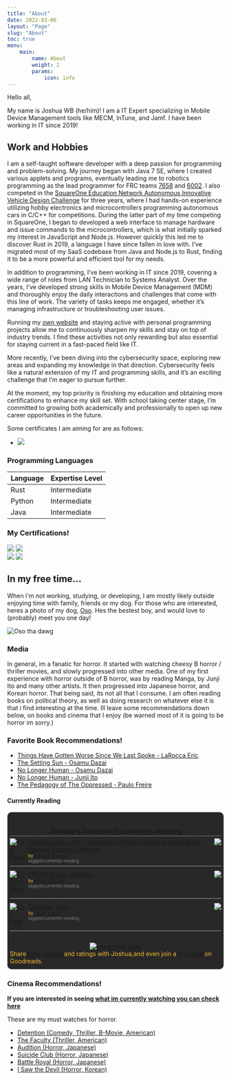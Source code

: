 ```yaml
---
title: "About"
date: 2022-03-06
layout: "Page"
slug: "About"
toc: true
menu: 
    main:
        name: About
        weight: 2
        params:
            icon: info
---
```


<!-- Should you be looking at the source code right now? -->

Hello all,

My name is Joshua WB (he/him)! I am a IT Expert specializing in Mobile Device Management tools like MECM, InTune, and Jamf. I have been working in IT since 2019!

## Work and Hobbies

I am a self-taught software developer with a deep passion for programming and problem-solving. My journey began with Java 7 SE, where I created various applets and programs, eventually leading me to robotics programming as the lead programmer for FRC teams [7658](https://frc-events.firstinspires.org/team/7658) and [6002](https://frc-events.firstinspires.org/team/6002). I also competed in the [SquareOne Education Network Autonomous Innovative Vehicle Design Challenge](https://www.squareonenetwork.org/) for three years, where I had hands-on experience utilizing hobby electronics and microcontrollers programming autonomous cars in C/C++ for competitions. During the latter part of my time competing in SquareOne, I began to developed a web interface to manage hardware and issue commands to the microcontrollers, which is what initially sparked my interest in JavaScript and Node.js. However quickly this led me to discover Rust in 2019, a language I have since fallen in love with. I’ve migrated most of my SaaS codebase from Java and Node.js to Rust, finding it to be a more powerful and efficient tool for my needs.

In addition to programming, I’ve been working in IT since 2019, covering a wide range of roles from LAN Technician to Systems Analyst. Over the years, I’ve developed strong skills in Mobile Device Management (MDM) and thoroughly enjoy the daily interactions and challenges that come with this line of work. The variety of tasks keeps me engaged, whether it’s managing infrastructure or troubleshooting user issues.

Running my [own website](https://unorthodoxdev.net/) and staying active with personal programming projects allow me to continuously sharpen my skills and stay on top of industry trends. I find these activities not only rewarding but also essential for staying current in a fast-paced field like IT.

More recently, I’ve been diving into the cybersecurity space, exploring new areas and expanding my knowledge in that direction. Cybersecurity feels like a natural extension of my IT and programming skills, and it’s an exciting challenge that I’m eager to pursue further.

At the moment, my top priority is finishing my education and obtaining more certifications to enhance my skill set. With school taking center stage, I’m committed to growing both academically and professionally to open up new career opportunities in the future.

Some certificates I am aiming for are as follows:

- <img src="https://img.shields.io/badge/-Cisco%20Certified%20Networking%20Associate-1BA0D7?&style=for-the-badge&logo=Cisco&logoColor=white" />

### Programming Languages

| Language | Expertise Level |
| -------- | --------------- |
| Rust     | Intermediate    |
| Python   | Intermediate    |
| Java     | Intermediate    |

### My Certifications!

<img src="https://img.shields.io/badge/AWS%20Solutions%20Architect%20Associate-Certified-0072B1?style=for-the-badge&logo=amazon-aws&logoColor=white"/>
<img src="https://img.shields.io/badge/AWS%20Cloud%20Practicioner-Certified-0072B1?style=for-the-badge&logo=amazon-aws&logoColor=white"/>
<br>
<img src="https://img.shields.io/badge/Crestron%20Core%20-Certified-0072B1?style=for-the-badge&logo=amazon-aws&logoColor=white"/>
<img src="https://img.shields.io/badge/Comptia%20A+%20-Certified-0072B1?style=for-the-badge&logo=amazon-aws&logoColor=white"/>
<br>

## In my free time...

When i'm not working, studying, or developing, I am mostly likely outside enjoying time with family, friends or my dog. For those who are interested, heres a photo of my dog, [Oso](https://www.spanishdict.com/translate/Oso). Hes the bestest boy, and would love to (probably) meet you one day!

![Oso tha dawg](https://unorthodoxdev-bucket-public.s3.amazonaws.com/oso.jpeg)

### Media

In general, im a fanatic for horror. It started with watching cheesy B horror / thriller movies, and slowly progressed into other media. One of my first experience with horror outside of B horror, was by reading Manga, by Junji Ito and many other artists. It then progressed into Japanese horror, and Korean horror. That being said, its not all that I consume. I am often reading books on political theory, as well as doing research on whatever else it is that i find interesting at the time. Ill leave some recommendations down below, on books and cinema that I enjoy (be warned most of it is going to be horror im sorry.)

### Favorite Book Recommendations!

- [Things Have Gotten Worse Since We Last Spoke - LaRocca Eric](https://www.goodreads.com/book/show/57876868-things-have-gotten-worse-since-we-last-spoke)
- [The Setting Sun - Osamu Dazai](https://www.goodreads.com/book/show/194740.The_Setting_Sun)
- [No Longer Human - Osamu Dazai](https://www.goodreads.com/book/show/194746.No_Longer_Human)
- [No Longer Human - Junji Ito](https://www.goodreads.com/book/show/43909397-no-longer-human)
- [The Pedagogy of The Oppressed - Paulo Freire](https://www.goodreads.com/book/show/72657.Pedagogy_of_the_Oppressed)

#### Currently Reading

<!-- 
How to Generate this widget again.

1. Head to https://goodreads.com/ and sign in.
2. Select your profile then account settings.
3. Select the widget button.
4. Set the shelf to currently reading.
5. Select customize style.
6. Set the Background Color to 282828.
7. Set the Text color to fabd2f.
8. Copy the code.
9. Minify the code. (https://www.minifier.org/)
10. Overwrite the blow block of code.
 -->


<div class="widget_container">
    <!-- Are you a curious bug? looking to see how this was done? -->
    <!-- What a nerd you are. -->
    <!-- ========================================== -->
    <!-- == PASTE AND REWRITE BELOW THIS COMMENT == -->
    <!-- ========================================== -->
    <style type="text/css" media="screen">.gr_custom_container_1717515679{border:1px solid gray;border-radius:10px;padding:10px 5px 10px 5px;background-color:#282828;color:#fabd2f}.gr_custom_header_1717515679{border-bottom:1px solid gray;width:100%;margin-bottom:5px;text-align:center;font-size:120%}.gr_custom_each_container_1717515679{width:100%;clear:both;margin-bottom:10px;overflow:auto;padding-bottom:4px;border-bottom:1px solid #aaa}.gr_custom_book_container_1717515679{overflow:hidden;height:60px;float:left;margin-right:4px;width:39px}.gr_custom_author_1717515679{font-size:10px}.gr_custom_tags_1717515679{font-size:10px;color:gray}.gr_custom_rating_1717515679{float:right}</style><div id="gr_custom_widget_1717515679"><div class="gr_custom_container_1717515679"><h2 class="gr_custom_header_1717515679"><a style="text-decoration: none;" rel="nofollow" href="https://www.goodreads.com/review/list/165138572-joshua?shelf=currently-reading&amp;utm_medium=api&amp;utm_source=custom_widget">Joshua&#39;s bookshelf:currently-reading</a></h2><div class="gr_custom_each_container_1717515679"><div class="gr_custom_book_container_1717515679"><a title="The Revolution Has Come: Black Power, Gender, and the Black Panther Party in Oakland" rel="nofollow" href="https://www.goodreads.com/review/show/6280877611?utm_medium=api&amp;utm_source=custom_widget"><img alt="The Revolution Has Come: Black Power, Gender, and the Black Panther Party in Oakland" border="0" src="https://i.gr-assets.com/images/S/compressed.photo.goodreads.com/books/1474819862l/29362718._SX50_.jpg"/></a></div><div class="gr_custom_rating_1717515679"><span class=" staticStars notranslate"><img src="https://s.gr-assets.com/images/layout/gr_red_star_inactive.png"/><img alt="" src="https://s.gr-assets.com/images/layout/gr_red_star_inactive.png"/><img alt="" src="https://s.gr-assets.com/images/layout/gr_red_star_inactive.png"/><img alt="" src="https://s.gr-assets.com/images/layout/gr_red_star_inactive.png"/><img alt="" src="https://s.gr-assets.com/images/layout/gr_red_star_inactive.png"/></span></div><div class="gr_custom_title_1717515679"><a rel="nofollow" href="https://www.goodreads.com/review/show/6280877611?utm_medium=api&amp;utm_source=custom_widget">The Revolution Has Come:Black Power,Gender,and the Black Panther Party in Oakland</a></div><div class="gr_custom_author_1717515679">by<a rel="nofollow" href="https://www.goodreads.com/author/show/15043116.Robyn_C_Spencer">Robyn C.Spencer</a></div><div class="gr_custom_tags_1717515679">tagged:currently-reading</div></div><div class="gr_custom_each_container_1717515679"><div class="gr_custom_book_container_1717515679"><a title="2001: A Space Odyssey (Space Odyssey, #1)" rel="nofollow" href="https://www.goodreads.com/review/show/6280901243?utm_medium=api&amp;utm_source=custom_widget"><img alt="2001: A Space Odyssey" border="0" src="https://i.gr-assets.com/images/S/compressed.photo.goodreads.com/books/1432468943l/70535._SY75_.jpg"/></a></div><div class="gr_custom_rating_1717515679"><span class=" staticStars notranslate"><img src="https://s.gr-assets.com/images/layout/gr_red_star_inactive.png"/><img alt="" src="https://s.gr-assets.com/images/layout/gr_red_star_inactive.png"/><img alt="" src="https://s.gr-assets.com/images/layout/gr_red_star_inactive.png"/><img alt="" src="https://s.gr-assets.com/images/layout/gr_red_star_inactive.png"/><img alt="" src="https://s.gr-assets.com/images/layout/gr_red_star_inactive.png"/></span></div><div class="gr_custom_title_1717515679"><a rel="nofollow" href="https://www.goodreads.com/review/show/6280901243?utm_medium=api&amp;utm_source=custom_widget">2001:A Space Odyssey</a></div><div class="gr_custom_author_1717515679">by<a rel="nofollow" href="https://www.goodreads.com/author/show/7779.Arthur_C_Clarke">Arthur C.Clarke</a></div><div class="gr_custom_tags_1717515679">tagged:currently-reading</div></div><div class="gr_custom_each_container_1717515679"><div class="gr_custom_book_container_1717515679"><a title="The Fear Index" rel="nofollow" href="https://www.goodreads.com/review/show/6559614257?utm_medium=api&amp;utm_source=custom_widget"><img alt="The Fear Index" border="0" src="https://i.gr-assets.com/images/S/compressed.photo.goodreads.com/books/1320541700l/11429709._SY75_.jpg"/></a></div><div class="gr_custom_rating_1717515679"><span class=" staticStars notranslate"><img src="https://s.gr-assets.com/images/layout/gr_red_star_inactive.png"/><img alt="" src="https://s.gr-assets.com/images/layout/gr_red_star_inactive.png"/><img alt="" src="https://s.gr-assets.com/images/layout/gr_red_star_inactive.png"/><img alt="" src="https://s.gr-assets.com/images/layout/gr_red_star_inactive.png"/><img alt="" src="https://s.gr-assets.com/images/layout/gr_red_star_inactive.png"/></span></div><div class="gr_custom_title_1717515679"><a rel="nofollow" href="https://www.goodreads.com/review/show/6559614257?utm_medium=api&amp;utm_source=custom_widget">The Fear Index</a></div><div class="gr_custom_author_1717515679">by<a rel="nofollow" href="https://www.goodreads.com/author/show/575.Robert_Harris">Robert Harris</a></div><div class="gr_custom_tags_1717515679">tagged:currently-reading</div></div><br style="clear: both"/><center><a rel="nofollow" href="https://www.goodreads.com/"><img alt="goodreads.com" style="border:0" src="https://s.gr-assets.com/images/widget/widget_logo.gif"/></a></center><noscript>Share<a rel="nofollow" href="https://www.goodreads.com/">book reviews</a>and ratings with Joshua,and even join a<a rel="nofollow" href="https://www.goodreads.com/group">book club</a>on Goodreads.</noscript></div></div><script src="https://www.goodreads.com/review/custom_widget/165138572.Joshua%20's%20bookshelf:%20currently-reading?cover_position=left&cover_size=small&num_books=5&order=a&shelf=currently-reading&show_author=1&show_cover=1&show_rating=1&show_review=1&show_tags=1&show_title=1&sort=date_added&widget_bg_color=282828&widget_bg_transparent=&widget_border_width=1&widget_id=1717515679&widget_text_color=fabd2f&widget_title_size=medium&widget_width=full" type="text/javascript" charset="utf-8"></script>
<div>

### Cinema Recommendations!

**If you are interested in seeing [what im currently watching you can check here](https://watch.plex.tv/u/winters-brown?utm_campaign=share_user&utm_content=f354b900b02b94ea&utm_medium=Plex+Web&utm_source=dt&utm_term=23426003)**


These are my must watches for horror. 
- [Detention (Comedy, Thriller, B-Movie, American)](https://www.imdb.com/title/tt1701990/?ref_=fn_al_tt_1)
- [The Faculty (Thriller, American)](https://www.imdb.com/title/tt0133751/?ref_=nv_sr_srsg_0_tt_8_nm_0_q_The%2520faculty)
- [Audition (Horror, Japanese)](https://www.imdb.com/title/tt0235198/?ref_=nv_sr_srsg_0_tt_8_nm_0_q_Audition)
- [Suicide Club (Horror, Japanese)](https://www.imdb.com/title/tt0312843/?ref_=nv_sr_srsg_0_tt_8_nm_0_q_Suicide%2520Club)
- [Battle Royal (Horror, Japanese)](https://www.imdb.com/title/tt0266308/?ref_=fn_al_tt_1)
- [I Saw the Devil (Horror, Korean)](https://www.imdb.com/title/tt1588170/?ref_=nv_sr_srsg_0_tt_8_nm_0_q_I%2520Saw%2520the%2520Devil)